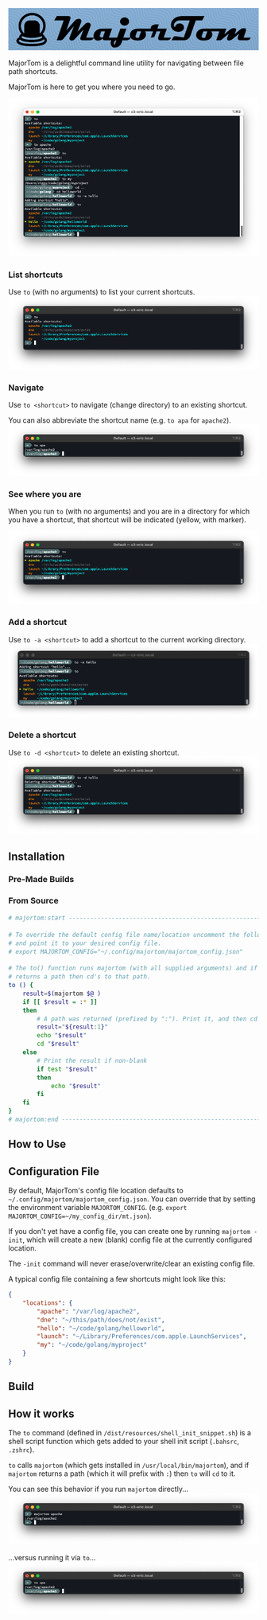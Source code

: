 ![](docs/img/majortom_banner.png)

MajorTom is a delightful command line utility for navigating between file path shortcuts.

MajorTom is here to get you where you need to go.

![](docs/img/majortom_intro_screenshot.png)

### List shortcuts
Use `to` (with no arguments) to list your current shortcuts.
![](docs/img/majortom_get_shortcuts.png)

### Navigate
Use `to <shortcut>` to navigate (change directory) to an existing shortcut.

You can also abbreviate the shortcut name (e.g. `to apa` for `apache2`).
![](docs/img/majortom_cd_to_apache.png)

### See where you are
When you run `to` (with no arguments) and you are in a directory for which you have a shortcut, that shortcut will be indicated (yellow, with marker).

![](docs/img/majortom_show_current.png)
### Add a shortcut
Use `to -a <shortcut>` to add a shortcut to the current working directory.
![](docs/img/majortom_add_shortcut.png)

### Delete a shortcut
Use `to -d <shortcut>` to delete an existing shortcut.
![](docs/img/majortom_delete_shortcut.png)


## Installation

### Pre-Made Builds

### From Source

```bash
# majortom:start ---------------------------------------------------------------

# To override the default config file name/location uncomment the following line
# and point it to your desired config file. 
# export MAJORTOM_CONFIG="~/.config/majortom/majortom_config.json"

# The to() function runs majortom (with all supplied arguments) and if majortom
# returns a path then cd's to that path.
to () {
    result=$(majortom $@ )
    if [[ $result = :* ]]
    then
        # A path was returned (prefixed by ":"). Print it, and then cd to it.
        result="${result:1}"
        echo "$result"
        cd "$result"
    else
        # Print the result if non-blank
        if test "$result"
        then
            echo "$result"
        fi
    fi
}
# majortom:end -----------------------------------------------------------------
```

## How to Use

## Configuration File

By default, MajorTom's config file location defaults to `~/.config/majortom/majortom_config.json`.  You can override that by setting the environment variable `MAJORTOM_CONFIG`.  (e.g. `export MAJORTOM_CONFIG=~/my_config_dir/mt.json`).

If you don't yet have a config file, you can create one by running `majortom -init`, which will create a new (blank) config file at the currently configured location.

The `-init` command will never erase/overwrite/clear an existing config file.

A typical config file containing a few shortcuts might look like this:

```json
{
    "locations": {
        "apache": "/var/log/apache2",
        "dne": "~/this/path/does/not/exist",
        "hello": "~/code/golang/helloworld",
        "launch": "~/Library/Preferences/com.apple.LaunchServices",
        "my": "~/code/golang/myproject"
    }
}
```

## Build

## How it works
The `to` command (defined in `/dist/resources/shell_init_snippet.sh`) is a shell script function which gets added to your shell init script (`.bahsrc`, `.zshrc`).

`to` calls `majortom` (which gets installed in `/usr/local/bin/majortom`), and if `majortom` returns a path (which it will prefix with `:`) then `to` will `cd` to it.

You can see this behavior if you run `majortom` directly...
![](docs/img/majortom_direct_execution_apache.png)

...versus running it via `to`...
![](docs/img/majortom_cd_to_apache.png)